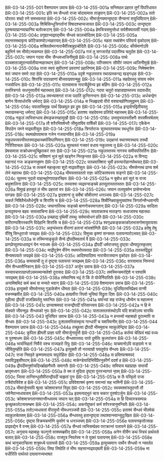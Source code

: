 BR-03-14-255-001	वैशम्पायन उवाच
BR-03-14-255-001a	सन्तिष्ठत प्रहरत तूर्णं विपरिधावत
BR-03-14-255-001c	इति स्म सैन्धवो राजा चोदयामास तान्नृपान्
BR-03-14-255-002a	ततो घोरतरः शब्दो रणे समभवत्तदा
BR-03-14-255-002c	भीमार्जुनयमान्दृष्ट्वा सैन्यानां सयुधिष्ठिरान्
BR-03-14-255-003a	शिबिसिन्धुत्रिगर्तानां विषादश्चाप्यजायत
BR-03-14-255-003c	तान्दृष्ट्वा पुरुषव्याघ्रान्व्याघ्रानिव बलोत्कटान्
BR-03-14-255-004a	हेमचित्रसमुत्सेधां सर्वशैक्यायसीं गदाम्
BR-03-14-255-004c	प्रगृह्याभ्यद्रवद्भीमः सैन्धवं कालचोदितम्
BR-03-14-255-005a	तदन्तरमथावृत्य कोटिकाश्योऽभ्यहारयत्
BR-03-14-255-005c	महता रथवंशेन परिवार्य वृकोदरम्
BR-03-14-255-006a	शक्तितोमरनाराचैर्वीरबाहुप्रचोदितैः
BR-03-14-255-006c	कीर्यमाणोऽपि बहुभिर्न स्म भीमोऽभ्यकम्पत
BR-03-14-255-007a	गजं तु सगजारोहं पदातींश्च चतुर्दश
BR-03-14-255-007c	जघान गदया भीमः सैन्धवध्वजिनीमुखे
BR-03-14-255-008a	पार्थः पञ्चशताञ्शूरान्पार्वतीयान्महारथान्
BR-03-14-255-008c	परीप्समानः सौवीरं जघान ध्वजिनीमुखे
BR-03-14-255-009a	राजा स्वयं सुवीराणां प्रवराणां प्रहारिणाम्
BR-03-14-255-009c	निमेषमात्रेण शतं जघान समरे तदा
BR-03-14-255-010a	ददृशे नकुलस्तत्र रथात्प्रस्कन्द्य खड्गधृक्
BR-03-14-255-010c	शिरांसि पादरक्षाणां बीजवत्प्रवपन्मुहुः
BR-03-14-255-011a	सहदेवस्तु संयाय रथेन गजयोधिनः
BR-03-14-255-011c	पातयामास नाराचैर्द्रुमेभ्य इव बर्हिणः
BR-03-14-255-012a	ततस्त्रिगर्तः सधनुरवतीर्य महारथात्
BR-03-14-255-012c	गदया चतुरो वाहान्राज्ञस्तस्य तदावधीत्
BR-03-14-255-013a	तमभ्याशगतं राजा पदातिं कुन्तिनन्दनः
BR-03-14-255-013c	अर्धचन्द्रेण बाणेन विव्याधोरसि धर्मराट्
BR-03-14-255-014a	स भिन्नहृदयो वीरो वक्त्राच्छोणितमुद्वमन्
BR-03-14-255-014c	पपाताभिमुखः पार्थं छिन्नमूल इव द्रुमः
BR-03-14-255-015a	इन्द्रसेनद्वितीयस्तु रथात्प्रस्कन्द्य धर्मराट्
BR-03-14-255-015c	हताश्वः सहदेवस्य प्रतिपेदे महारथम्
BR-03-14-255-016a	नकुलं त्वभिसन्धाय क्षेमङ्करमहामुखौ
BR-03-14-255-016c	उभावुभयतस्तीक्ष्णैः शरवर्षैरवर्षताम्
BR-03-14-255-017a	तौ शरैरभिवर्षन्तौ जीमूताविव वार्षिकौ
BR-03-14-255-017c	एकैकेन विपाठेन जघ्ने माद्रवतीसुतः
BR-03-14-255-018a	त्रिगर्तराजः सुरथस्तस्याथ रथधूर्गतः
BR-03-14-255-018c	रथमाक्षेपयामास गजेन गजयानवित्
BR-03-14-255-019a	नकुलस्त्वपभीस्तस्माद्रथाच्चर्मासिपाणिमान्
BR-03-14-255-019c	उद्भ्रान्तं स्थानमास्थाय तस्थौ गिरिरिवाचलः
BR-03-14-255-020a	सुरथस्तं गजवरं वधाय नकुलस्य तु
BR-03-14-255-020c	प्रेषयामास सक्रोधमभ्युच्छ्रितकरं ततः
BR-03-14-255-021a	नकुलस्तस्य नागस्य समीपपरिवर्तिनः
BR-03-14-255-021c	सविषाणं भुजं मूले खड्गेन निरकृन्तत
BR-03-14-255-022a	स विनद्य महानादं गजः कङ्कणभूषणः
BR-03-14-255-022c	पतन्नवाक्शिरा भूमौ हस्त्यारोहानपोथयत्
BR-03-14-255-023a	स तत्कर्म महत्कृत्वा शूरो माद्रवतीसुतः
BR-03-14-255-023c	भीमसेनरथं प्राप्य शर्म लेभे महारथः
BR-03-14-255-024a	भीमस्त्वापततो राज्ञः कोटिकाश्यस्य सङ्गरे
BR-03-14-255-024c	सूतस्य नुदतो वाहान्क्षुरेणापाहरच्छिरः
BR-03-14-255-025a	न बुबोध हतं सूतं स राजा बाहुशालिना
BR-03-14-255-025c	तस्याश्वा व्यद्रवन्सङ्ख्ये हतसूतास्ततस्ततः
BR-03-14-255-026a	विमुखं हतसूतं तं भीमः प्रहरतां वरः
BR-03-14-255-026c	जघान तलयुक्तेन प्रासेनाभ्येत्य पाण्डवः
BR-03-14-255-027a	द्वादशानां तु सर्वेषां सौवीराणां धनञ्जयः
BR-03-14-255-027c	चकर्त निषितैर्भल्लैर्धनूंषि च शिरांसि च
BR-03-14-255-028a	शिबीनिक्ष्वाकुमुख्यांश्च त्रिगर्तान्सैन्धवानपि
BR-03-14-255-028c	जघानातिरथः सङ्ख्ये बाणगोचरमागतान्
BR-03-14-255-029a	सादिताः प्रत्यदृश्यन्त बहवः सव्यसाचिना
BR-03-14-255-029c	सपताकाश्च मातङ्गाः सध्वजाश्च महारथाः
BR-03-14-255-030a	प्रच्छाद्य पृथिवीं तस्थुः सर्वमायोधनं प्रति
BR-03-14-255-030c	शरीराण्यशिरस्कानि विदेहानि शिरांसि च
BR-03-14-255-031a	श्वगृध्रकङ्ककाकोलभासगोमायुवायसाः
BR-03-14-255-031c	अतृप्यंस्तत्र वीराणां हतानां मांसशोणितैः
BR-03-14-255-032a	हतेषु तेषु वीरेषु सिन्धुराजो जयद्रथः
BR-03-14-255-032c	विमुच्य कृष्णां सन्त्रस्तः पलायनपरोऽभवत्
BR-03-14-255-033a	स तस्मिन्सङ्कुले सैन्ये द्रौपदीमवतार्य वै
BR-03-14-255-033c	प्राणप्रेप्सुरुपाधावद्वनं येन नराधमः
BR-03-14-255-034a	द्रौपदीं धर्मराजस्तु दृष्ट्वा धौम्यपुरस्कृताम्
BR-03-14-255-034c	माद्रीपुत्रेण वीरेण रथमारोपयत्तदा
BR-03-14-255-035a	ततस्तद्विद्रुतं सैन्यमपयाते जयद्रथे
BR-03-14-255-035c	आदिश्यादिश्य नाराचैराजघान वृकोदरः
BR-03-14-255-036a	सव्यसाची तु तं दृष्ट्वा पलायन्तं जयद्रथम्
BR-03-14-255-036c	वारयामास निघ्नन्तं भीमं सैन्धवसैनिकान्
BR-03-14-255-037	अर्जुन उवाच
BR-03-14-255-037a	यस्यापचारात्प्राप्तोऽयमस्मान्क्लेशो दुरासदः
BR-03-14-255-037c	तमस्मिन्समरोद्देशे न पश्यामि जयद्रथम्
BR-03-14-255-038a	तमेवान्विष भद्रं ते किं ते योधैर्निपातितैः
BR-03-14-255-038c	अनामिषमिदं कर्म कथं वा मन्यते भवान्
BR-03-14-255-039	वैशम्पायन उवाच
BR-03-14-255-039a	इत्युक्तो भीमसेनस्तु गुडाकेशेन धीमता
BR-03-14-255-039c	युधिष्ठिरमभिप्रेक्ष्य वाग्मी वचनमब्रवीत्
BR-03-14-255-040a	हतप्रवीरा रिपवो भूयिष्ठं विद्रुता दिशः
BR-03-14-255-040c	गृहीत्वा द्रौपदीं राजन्निवर्ततु भवानितः
BR-03-14-255-041a	यमाभ्यां सह राजेन्द्र धौम्येन च महात्मना
BR-03-14-255-041c	प्राप्याश्रमपदं राजन्द्रौपदीं परिसान्त्वय
BR-03-14-255-042a	न हि मे मोक्ष्यते जीवन्मूढः सैन्धवको नृपः
BR-03-14-255-042c	पातालतलसंस्थोऽपि यदि शक्रोऽस्य सारथिः
BR-03-14-255-043	युधिष्ठिर उवाच
BR-03-14-255-043a	न हन्तव्यो महाबाहो दुरात्मापि स सैन्धवः
BR-03-14-255-043c	दुःशलामभिसंस्मृत्य गान्धारीं च यशस्विनीम्
BR-03-14-255-044	वैशम्पायन उवाच
BR-03-14-255-044a	तच्छ्रुत्वा द्रौपदी भीममुवाच व्याकुलेन्द्रिया
BR-03-14-255-044c	कुपिता ह्रीमती प्राज्ञा पती भीमार्जुनावुभौ
BR-03-14-255-045a	कर्तव्यं चेत्प्रियं मह्यं वध्यः स पुरुषाधमः
BR-03-14-255-045c	सैन्धवापसदः पापो दुर्मतिः कुलपांसनः
BR-03-14-255-046a	भार्याभिहर्ता निर्वैरो यश्च राज्यहरो रिपुः
BR-03-14-255-046c	याचमानोऽपि सङ्ग्रामे न स जीवितुमर्हति
BR-03-14-255-047a	इत्युक्तौ तौ नरव्याघ्रौ ययतुर्यत्र सैन्धवः
BR-03-14-255-047c	राजा निववृते कृष्णामादाय सपुरोहितः
BR-03-14-255-048a	स प्रविश्याश्रमपदं व्यपविद्धबृसीघटम्
BR-03-14-255-048c	मार्कण्डेयादिभिर्विप्रैरनुकीर्णं ददर्श ह
BR-03-14-255-049a	द्रौपदीमनुशोचद्भिर्ब्राह्मणैस्तैः समागतैः
BR-03-14-255-049c	समियाय महाप्राज्ञः सभार्यो भ्रातृमध्यगः
BR-03-14-255-050a	ते स्म तं मुदिता दृष्ट्वा पुनरभ्यागतं नृपम्
BR-03-14-255-050c	जित्वा तान्सिन्धुसौवीरान्द्रौपदीं चाहृतां पुनः
BR-03-14-255-051a	स तैः परिवृतो राजा तत्रैवोपविवेश ह
BR-03-14-255-051c	प्रविवेशाश्रमं कृष्णा यमाभ्यां सह भामिनी
BR-03-14-255-052a	भीमार्जुनावपि श्रुत्वा क्रोशमात्रगतं रिपुम्
BR-03-14-255-052c	स्वयमश्वांस्तुदन्तौ तौ जवेनैवाभ्यधावताम्
BR-03-14-255-053a	इदमत्यद्भुतं चात्र चकार पुरुषोऽर्जुनः
BR-03-14-255-053c	क्रोशमात्रगतानश्वान्सैन्धवस्य जघान यत्
BR-03-14-255-054a	स हि दिव्यास्त्रसम्पन्नः कृच्छ्रकालेऽप्यसम्भ्रमः
BR-03-14-255-054c	अकरोद्दुष्करं कर्म शरैरस्त्रानुमन्त्रितैः
BR-03-14-255-055a	ततोऽभ्यधावतां वीरावुभौ भीमधनञ्जयौ
BR-03-14-255-055c	हताश्वं सैन्धवं भीतमेकं व्याकुलचेतसम्
BR-03-14-255-056a	सैन्धवस्तु हतान्दृष्ट्वा तथाश्वान्स्वान्सुदुःखितः
BR-03-14-255-056c	दृष्ट्वा विक्रमकर्माणि कुर्वाणं च धनञ्जयम्
BR-03-14-255-056e	पलायनकृतोत्साहः प्राद्रवद्येन वै वनम्
BR-03-14-255-057a	सैन्धवं त्वभिसम्प्रेक्ष्य पराक्रान्तं पलायने
BR-03-14-255-057c	अनुयाय महाबाहुः फल्गुनो वाक्यमब्रवीत्
BR-03-14-255-058a	अनेन वीर्येण कथं स्त्रियं प्रार्थयसे बलात्
BR-03-14-255-058c	राजपुत्र निवर्तस्व न ते युक्तं पलायनम्
BR-03-14-255-058e	कथं चानुचरान्हित्वा शत्रुमध्ये पलायसे
BR-03-14-255-059a	इत्युच्यमानः पार्थेन सैन्धवो न न्यवर्तत
BR-03-14-255-059c	तिष्ठ तिष्ठेति तं भीमः सहसाभ्यद्रवद्बली
BR-03-14-255-059e	मा वधीरिति पार्थस्तं दयावानभ्यभाषत
